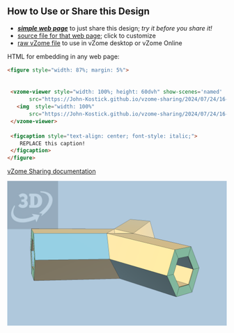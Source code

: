 
## How to Use or Share this Design

 - [***simple web page***](<https://John-Kostick.github.io/vzome-sharing/2024/07/24/16-50-34-Triamond-Stick-V.-7/>) to just share this design; *try it before you share it!*
 - [source file for that web page](<https://github.com/John-Kostick/vzome-sharing/edit/main/2024/07/24/16-50-34-Triamond-Stick-V.-7/index.md>); click to customize
 - [raw vZome file](<https://raw.githubusercontent.com/John-Kostick/vzome-sharing/main/2024/07/24/16-50-34-Triamond-Stick-V.-7/Triamond-Stick-V.-7.vZome>) to use in vZome desktop or vZome Online
 
 HTML for embedding in any web page:
 ```html
<figure style="width: 87%; margin: 5%">
  
  
  <vzome-viewer style="width: 100%; height: 60dvh" show-scenes='named'
        src="https://John-Kostick.github.io/vzome-sharing/2024/07/24/16-50-34-Triamond-Stick-V.-7/Triamond-Stick-V.-7.vZome" >
    <img  style="width: 100%"
        src="https://John-Kostick.github.io/vzome-sharing/2024/07/24/16-50-34-Triamond-Stick-V.-7/Triamond-Stick-V.-7.png" >
  </vzome-viewer>

  <figcaption style="text-align: center; font-style: italic;">
     REPLACE this caption!
  </figcaption>
</figure>

 ```

[vZome Sharing documentation](https://vzome.github.io/vzome/sharing.html#how-it-works)

![Image](<Triamond-Stick-V.-7.png>)

